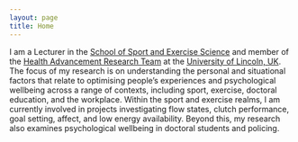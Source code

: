 ```yaml
---
layout: page
title: Home
---
```


I am a Lecturer in the [School of Sport and Exercise Science](https://www.lincoln.ac.uk/home/sport/) and member of the [Health Advancement Research Team](https://www.hartresearch.org.uk/) at the [University of Lincoln, UK](https://www.lincoln.ac.uk/home/). The focus of my research is on understanding the personal and situational factors that relate to optimising people’s experiences and psychological wellbeing across a range of contexts, including sport, exercise, doctoral education, and the workplace. Within the sport and exercise realms, I am currently involved in projects investigating flow states, clutch performance, goal setting, affect, and low energy availability. Beyond this, my research also examines psychological wellbeing in doctoral students and policing. 
